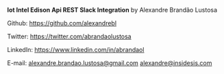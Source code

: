 **Iot Intel Edison Api REST Slack Integration**
by Alexandre Brandão Lustosa
    
Github:     https://github.com/alexandrebl

Twitter:    https://twitter.com/abrandaolustosa

LinkedIn:   https://www.linkedin.com/in/abrandaol

E-mail:     alexandre.brandao.lustosa@gmail.com
            alexandre@insidesis.com
